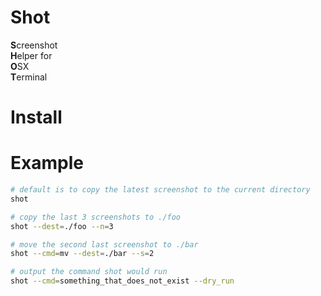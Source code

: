 # Shot

**S**creenshot  
**H**elper for  
**O**SX  
**T**erminal 

# Install

# Example
```bash
# default is to copy the latest screenshot to the current directory
shot

# copy the last 3 screenshots to ./foo
shot --dest=./foo --n=3

# move the second last screenshot to ./bar
shot --cmd=mv --dest=./bar --s=2

# output the command shot would run
shot --cmd=something_that_does_not_exist --dry_run
```